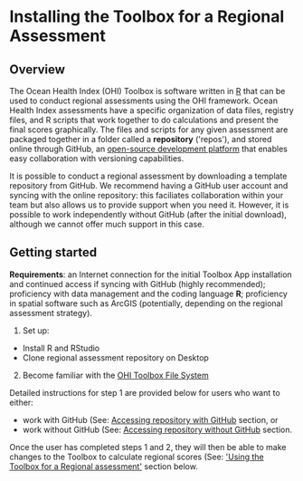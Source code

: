 # Installing the Toolbox for a Regional Assessment 

## Overview
The Ocean Health Index (OHI) Toolbox is software written in [R](http://cran.r-project.org/) that can be used to conduct regional assessments using the OHI framework. Ocean Health Index assessments have a specific organization of data files, registry files, and R scripts that work together to do calculations and present the final scores graphically. The files and scripts for any given assessment are packaged together in a folder called a **repository** ('repos'), and stored online through GitHub, an [open-source development platform](http://en.wikipedia.org/wiki/GitHub) that enables easy collaboration with  versioning capabilities.

It is possible to conduct a regional assessment by downloading a template repository from GitHub. We recommend having a GitHub user account and syncing with the online repository: this faciliates collaboration within your team but also allows us to provide support when you need it. However, it is possible to work independently without GitHub (after the initial download), although we cannot offer much support in this case.

## Getting started

**Requirements**: an Internet connection for the initial Toolbox App installation and continued access if syncing with GitHub (highly recommended); proficiency with data management and the coding language **R**; proficiency in spatial software such as ArcGIS (potentially, depending on the regional assessment strategy).

1. Set up:
 * Install R and RStudio
 * Clone regional assessment repository on Desktop
2. Become familiar with the [OHI Toolbox File System](https://github.com/OHI-Science/ohimanual/blob/master/tutorials/file_system.md#file-system)

Detailed instructions for step 1 are provided below for users who want to either:

 * work with GitHub (See: [Accessing repository with GitHub](https://github.com/OHI-Science/ohimanual/blob/master/tutorials/ohi-manual.md#accessing-repositories-with-github) section, or 
 * work without GitHub (See: [Accessing repository without GitHub](https://github.com/OHI-Science/ohimanual/blob/master/tutorials/ohi-manual.md#accessing-repositories-without-github) section. 

Once the user has completed steps 1 and 2, they will then be able to make changes to the Toolbox to calculate regional scores (See: ['Using the Toolbox for a Regional assessment'](https://github.com/OHI-Science/ohimanual/blob/master/tutorials/use_tbx_regional_assessment.md#using-the-toolbox-for-a-regional-assessment) section below.

